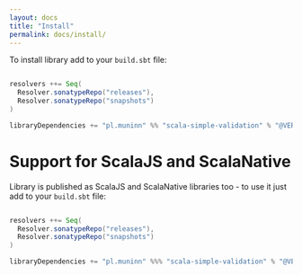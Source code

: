 ```yaml
---
layout: docs
title: "Install"
permalink: docs/install/
---
```


To install library add to your `build.sbt` file:
```scala

resolvers ++= Seq(
  Resolver.sonatypeRepo("releases"),
  Resolver.sonatypeRepo("snapshots")
)

libraryDependencies += "pl.muninn" %% "scala-simple-validation" % "@VERSION@

```

# Support for ScalaJS and ScalaNative
Library is published as ScalaJS and ScalaNative libraries too - to use it just add to your `build.sbt` file:
```scala

resolvers ++= Seq(
  Resolver.sonatypeRepo("releases"),
  Resolver.sonatypeRepo("snapshots")
)

libraryDependencies += "pl.muninn" %%% "scala-simple-validation" % "@VERSION@

```
